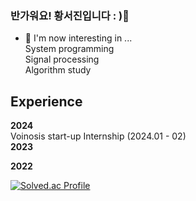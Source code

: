 ### 반가워요! 황서진입니다 : )👋

- 🌱 I'm now interesting in ...
<br> System programming
<br> Signal processing
<br> Algorithm study 
## Experience
**2024**
<br> Voinosis start-up Internship (2024.01 - 02)
<br>
**2023**

**2022**




[![Solved.ac Profile](http://mazassumnida.wtf/api/v2/generate_badge?boj=hsj3151120)](https://solved.ac/hsj3151120/)
  
  
  
<!--
**sj030/sj030** is a ✨ _special_ ✨ repository because its `README.md` (this file) appears on your GitHub profile.

<div align=center><h1>📚 STACKS</h1></div>
<div align=center> 
  <img src="https://img.shields.io/badge/java-007396?style=for-the-badge&logo=java&logoColor=white"> 
  <img src="https://img.shields.io/badge/c++-00599C?style=for-the-badge&logo=c%2B%2B&logoColor=white">
  <img src="https://img.shields.io/badge/python-3776AB?style=for-the-badge&logo=python&logoColor=white"> 
  <br>
  <img src="https://img.shields.io/badge/html5-E34F26?style=for-the-badge&logo=html5&logoColor=white"> 
  <img src="https://img.shields.io/badge/css-1572B6?style=for-the-badge&logo=css3&logoColor=white"> 
  <img src="https://img.shields.io/badge/javascript-F7DF1E?style=for-the-badge&logo=javascript&logoColor=black"> 
  <img src="https://img.shields.io/badge/jquery-0769AD?style=for-the-badge&logo=jquery&logoColor=white">
  <br>
  <img src="https://img.shields.io/badge/mysql-4479A1?style=for-the-badge&logo=mysql&logoColor=white"> 
  <img src="https://img.shields.io/badge/unity-FFFFFF?style=for-the-badge&logo=Unity&logoColor=black">
  <img src="https://img.shields.io/badge/-C%23-000000?style=for-the-badge&logo=Csharp&logoColor=white">
</div>
Here are some ideas to get you started:
- I'm now interesting in ... 
  SLAM
  blog
  tor browser 
- 👯 I’m looking to collaborate on ...

- 🌱 I’m currently learning ...
  flutter

- 🔭 I’m currently working on ...
- 🌱 I’m currently learning ...
  - computer architecture
  - probability and statics
- 👯 I’m looking to collaborate on ...
- 🤔 I’m looking for help with ...
- 💬 Ask me about ...
- 📫 How to reach me: ...
- 😄 Pronouns: ...
- ⚡ Fun fact: ...
-->
